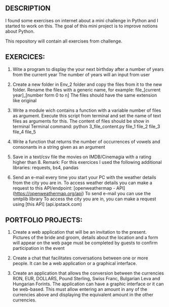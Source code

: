 
DESCRIPTION
----------

I found some exercises on internet about a mini challenge in Python and I started to work on this.
The goal of this mini project is to improve notions about Python.

This repository will contain all exercises from challenge.


EXERCICES:
----------

1. Wite a program to display the your next birthday after a number of years from the current year
The number of years will an input from user

2. Create a new folder in Env_2 folder and copy the files from it to the new folder.
Rename the files with a generic name, for example: file_[current year]_[number form 0 to n]
The files should have the same extension like original

3. Write a module wich contains a function with a variable number of files as argument. 
Execute this script from terminal and set the name of text files as arguments for this.
The content of files should be show in terminal
Terminal command: python 3_file_content.py file_1 file_2 file_3 file_4 file_5

4. Write a function that returns the number of occurrences of vowels and consonants in a string given as an argument

5. Save in a text/csv file the movies on IMDB/Cinemagia with a rating higher than 8.
Remark: For this exercices I used the following additional libraries: requests, bs4, pandas

6. Send an e-mail every time you start your PC with the weather details from the city you are in.
To access weather details you can make a request to this API/endpoint: [openweathermap - API]
(https://openweathermap.org/api)
To send e-mail you can use the smtplib library
To access the city you are in, you can make a request using [this API] (api.ipstack.com)


PORTFOLIO PROJECTS:
----------

1. Create a web application that will be an invitation to the present. Pictures of the bride and groom, details about the location and a form will appear on the web page
must be completed by guests to confirm participation in the event

2. Create a chat that facilitates conversations between one or more people. It can be a web application or a graphical interface.

3. Create an application that allows the conversion between the currencies RON, EUR, DOLLARS, Pound Sterling, Swiss Franc, Bulgarian Leva and Hungarian Forints.
The application can have a graphic interface or it can be web-based. This must allow entering an amount in any of the currencies
above and displaying the equivalent amount in the other currencies.

